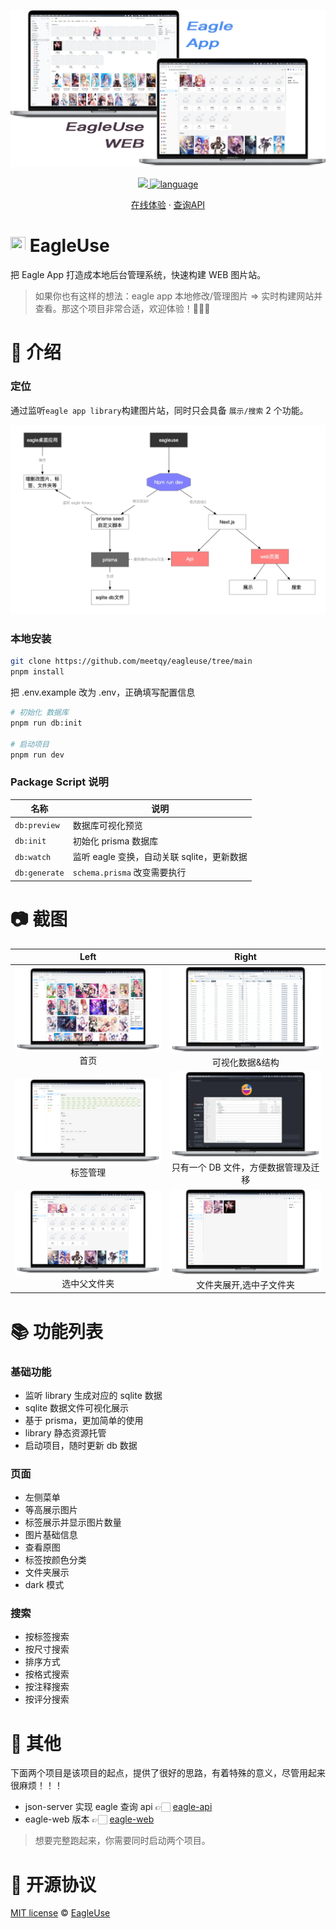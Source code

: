 ![](./readme/preview.webp)

<p align='center'>
    <a href="https://github.com/meetqy/eagleuse/blob/master/LICENSE" target="_blank">
        <img src="https://img.shields.io/github/license/meetqy/eagleuse"/>
    </a>
    <a href="https://www.typescriptlang.org" target="_black">
        <img src="https://img.shields.io/badge/language-TypeScript-blue.svg" alt="language">
    </a>
</p>

<p align='center'>
    <a href='https://rao.pics'>在线体验</a> ·
    <a href="./readme/api/image.md">查询API</a>
</p>

# <img src='./public/static/favicon.ico' height="24px" width="24px" /> EagleUse

把 Eagle App 打造成本地后台管理系统，快速构建 WEB 图片站。

> 如果你也有这样的想法：eagle app 本地修改/管理图片 => 实时构建网站并查看。那这个项目非常合适，欢迎体验！🚀🚀🚀

# 👀 介绍

### 定位

通过监听`eagle app library`构建图片站，同时只会具备 `展示/搜索` 2 个功能。

![](./readme/flow.webp)

### 本地安装

```sh
git clone https://github.com/meetqy/eagleuse/tree/main
pnpm install
```

把 .env.example 改为 .env，正确填写配置信息

```sh
# 初始化 数据库
pnpm run db:init

# 启动项目
pnpm run dev
```

### Package Script 说明

| 名称          | 说明                                       |
| ------------- | ------------------------------------------ |
| `db:preview`  | 数据库可视化预览                           |
| `db:init`     | 初始化 prisma 数据库                       |
| `db:watch`    | 监听 eagle 变换，自动关联 sqlite，更新数据 |
| `db:generate` | `schema.prisma` 改变需要执行               |

# 📷 截图

|                      Left                       |                                 Right                                  |
| :---------------------------------------------: | :--------------------------------------------------------------------: |
|     ![](./readme/1.webp?raw=true)<br/>首页      |           ![](./readme/2.webp?raw=true)<br/>可视化数据&结构            |
|   ![](./readme/4.webp?raw=true) <br/>标签管理   | ![](./readme/3.webp?raw=true)<br/>只有一个 DB 文件，方便数据管理及迁移 |
| ![](./readme/6.webp?raw=true) <br/>选中父文件夹 |       ![](./readme/5.webp?raw=true)<br/>文件夹展开,选中子文件夹        |

# 📚 功能列表

### 基础功能

- 监听 library 生成对应的 sqlite 数据
- sqlite 数据文件可视化展示
- 基于 prisma，更加简单的使用
- library 静态资源托管
- 启动项目，随时更新 db 数据

### 页面

- 左侧菜单
- 等高展示图片
- 标签展示并显示图片数量
- 图片基础信息
- 查看原图
- 标签按颜色分类
- 文件夹展示
- dark 模式

### 搜索

- 按标签搜索
- 按尺寸搜索
- 排序方式
- 按格式搜索
- 按注释搜索
- 按评分搜索

# 🔦 其他

下面两个项目是该项目的起点，提供了很好的思路，有着特殊的意义，尽管用起来很麻烦！！！

- json-server 实现 eagle 查询 api 👉🏻 [eagle-api](https://github.com/meetqy/eagle-api)
- eagle-web 版本 👉🏻 [eagle-web](https://github.com/meetqy/eagle-web)

> 想要完整跑起来，你需要同时启动两个项目。

# 📄 开源协议

[MIT license](https://github.com/meetqy/eagleuse/blob/master/LICENSE) © [EagleUse](https://github.com/eagleuse)

